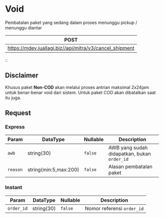 # Void

Pembatalan paket yang sedang dalam proses menunggu pickup / menunggu diantar


POST                                                   |
-------------------------------------------------------|
https://mdev.juallagi.biz//api/mitra/v3/cancel_shipment |


::

## Disclaimer
Khusus paket **Non-COD** akan melalui proses antrian maksimal 2x24jam untuk benar-benar void dari sistem. Untuk paket COD akan dibatalkan saat itu juga.

## Request

### Express
| Param      | DataType              | Nullable  | Description                                   |
|------------|-----------------------|-----------|-----------------------------------------------|
| ``awb``    | string(30)            | ``false`` | AWB yang sudah didapatkan, bukan ``order_id`` |
| ``reason`` | string(min:5,max:200) | ``false`` | Alasan pembatalan paket                       |

### Instant
| Param        | DataType              | Nullable  | Description               |
|--------------|-----------------------|-----------|---------------------------|
| ``order_id`` | string(30)            | ``false`` | Nomor referensi `order_id` |

